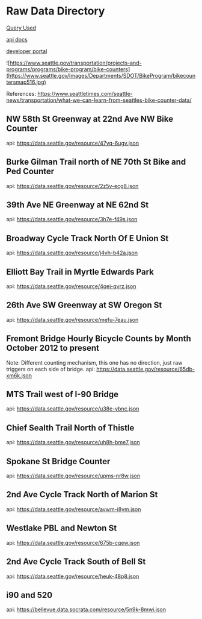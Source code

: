 # Raw Data Directory

[Query Used](https://data.seattle.gov/browse?q=bike+counter)

[api docs](https://dev.socrata.com/foundry/data.seattle.gov/4qej-qvrz)

[developer portal](https://dev.socrata.com/)

![https://www.seattle.gov/transportation/projects-and-programs/programs/bike-program/bike-counters](https://www.seattle.gov/Images/Departments/SDOT/BikeProgram/bikecountersmap516.jpg)

References:
https://www.seattletimes.com/seattle-news/transportation/what-we-can-learn-from-seattles-bike-counter-data/

## NW 58th St Greenway at 22nd Ave NW Bike Counter
api: https://data.seattle.gov/resource/47yq-6ugv.json

## Burke Gilman Trail north of NE 70th St Bike and Ped Counter
api: https://data.seattle.gov/resource/2z5v-ecg8.json

## 39th Ave NE Greenway at NE 62nd St
api: https://data.seattle.gov/resource/3h7e-f49s.json

## Broadway Cycle Track North Of E Union St
api: https://data.seattle.gov/resource/j4vh-b42a.json

## Elliott Bay Trail in Myrtle Edwards Park
api: https://data.seattle.gov/resource/4qej-qvrz.json

## 26th Ave SW Greenway at SW Oregon St
api: https://data.seattle.gov/resource/mefu-7eau.json

## Fremont Bridge Hourly Bicycle Counts by Month October 2012 to present
Note: Different counting mechanism, this one has no direction, just raw triggers on each side of bridge.
api: https://data.seattle.gov/resource/65db-xm6k.json

## MTS Trail west of I-90 Bridge
api: https://data.seattle.gov/resource/u38e-ybnc.json

## Chief Sealth Trail North of Thistle
api: https://data.seattle.gov/resource/uh8h-bme7.json

## Spokane St Bridge Counter
api: https://data.seattle.gov/resource/upms-nr8w.json

## 2nd Ave Cycle Track North of Marion St
api: https://data.seattle.gov/resource/avwm-i8ym.json

## Westlake PBL and Newton St
api: https://data.seattle.gov/resource/675b-cqew.json

## 2nd Ave Cycle Track South of Bell St
api: https://data.seattle.gov/resource/heuk-48p8.json

## i90 and 520
api: https://bellevue.data.socrata.com/resource/5n9k-8mwi.json
